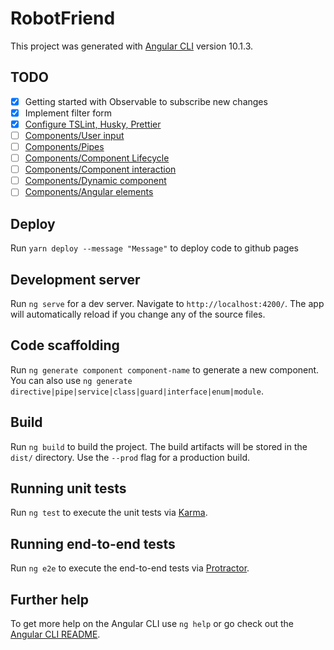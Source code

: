 # RobotFriend

This project was generated with [Angular CLI](https://github.com/angular/angular-cli) version 10.1.3.

## TODO

- [x] Getting started with Observable to subscribe new changes
- [x] Implement filter form
- [x] [Configure TSLint, Husky, Prettier](https://www.daptontechnologies.com/angular-prettier-husky/)
- [ ] [Components/User input](https://angular.io/guide/user-input)
- [ ] [Components/Pipes](https://angular.io/guide/pipes)
- [ ] [Components/Component Lifecycle](https://angular.io/guide/lifecycle-hooks)
- [ ] [Components/Component interaction](https://angular.io/guide/component-interaction)
- [ ] [Components/Dynamic component](https://angular.io/guide/dynamic-component-loader)
- [ ] [Components/Angular elements](https://angular.io/guide/elements)

## Deploy

Run `yarn deploy --message "Message"` to deploy code to github pages

## Development server

Run `ng serve` for a dev server. Navigate to `http://localhost:4200/`. The app will automatically reload if you change any of the source files.

## Code scaffolding

Run `ng generate component component-name` to generate a new component. You can also use `ng generate directive|pipe|service|class|guard|interface|enum|module`.

## Build

Run `ng build` to build the project. The build artifacts will be stored in the `dist/` directory. Use the `--prod` flag for a production build.

## Running unit tests

Run `ng test` to execute the unit tests via [Karma](https://karma-runner.github.io).

## Running end-to-end tests

Run `ng e2e` to execute the end-to-end tests via [Protractor](http://www.protractortest.org/).

## Further help

To get more help on the Angular CLI use `ng help` or go check out the [Angular CLI README](https://github.com/angular/angular-cli/blob/master/README.md).
